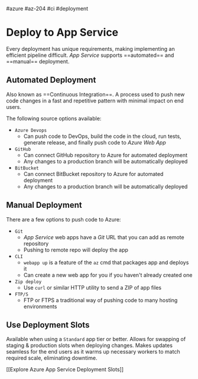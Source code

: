 #azure #az-204 #ci #deployment

# Deploy to App Service
Every deployment has unique requirements, making implementing an efficient pipeline difficult.
*App Service* supports ==automated== and ==manual== deployment.

## Automated Deployment
Also known as ==Continuous Integration==.
A process used to push new code changes in a fast and repetitive pattern with minimal impact on end users.

The following source options available:
- `Azure Devops`
	- Can push code to DevOps, build the code in the cloud, run tests, generate release, and finally push code to *Azure Web App*
- `GitHub`
	- Can connect GitHub repository to Azure for automated deployment
	- Any changes to a production branch will be automatically deployed
- `BitBucket`
	- Can connect BitBucket repository to Azure for automated deployment
	- Any changes to a production branch will be automatically deployed

## Manual Deployment
There are a few options to push code to Azure:
- `Git`
	- *App Service* web apps have a *Git* URL that you can add as remote repository
	- Pushing to remote repo will deploy the app
- `CLI`
	- `webapp up` is a feature of the `az` cmd that packages app and deploys it
	- Can create a new web app for you if you haven't already created one
- `Zip deploy`
	- Use `curl` or similar HTTP utility to send a ZIP of app files
- `FTP/S`
	- FTP or FTPS a traditional way of pushing code to many hosting environments

## Use Deployment Slots
Available when using a `Standard` app tier or better.
Allows for swapping of staging & production slots when deploying changes.
Makes updates seamless for the end users as it warms up necessary workers to match required scale, eliminating downtime.

[[Explore Azure App Service Deployment Slots]]